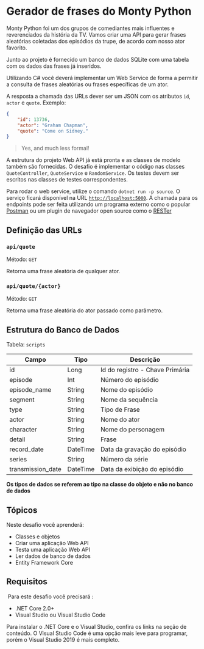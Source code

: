 # Gerador de frases do Monty Python

Monty Python foi um dos grupos de comediantes mais influentes e reverenciados da história da TV. Vamos criar uma API para gerar frases aleatórias coletadas dos episódios da trupe, de acordo com nosso ator favorito.

Junto ao projeto é fornecido um banco de dados SQLite com uma tabela com os dados das frases já inseridos.

Utilizando C# você deverá implementar um Web Service de forma a permitir a consulta de frases aleatórias ou frases específicas de um ator. 

A resposta a chamada das URLs dever ser um JSON com os atributos `id`, `actor` e `quote`. Exemplo:

```json
{ 
	"id": 13736,
	"actor": "Graham Chapman",
	"quote": "Come on Sidney."
}
```

>Yes, and much less formal!

A estrutura do projeto Web API já está pronta e as classes de modelo também são fornecidas. O desafio é implementar o código nas classes `QuoteController`, `QuoteService` e `RandomService`. Os testes devem ser escritos nas classes de testes correspondentes.

Para rodar o web service, utilize o comando `dotnet run -p source`. O serviço ficará disponível na URL [`http://localhost:5000`](http://localhost:5000). A chamada para os endpoints pode ser feita utilizando um programa externo como o popular [Postman](https://www.getpostman.com/) ou um plugin de navegador open source como o [RESTer](https://github.com/frigus02/RESTer)


## Definição das URLs

### `api/quote`

Método: `GET`

Retorna uma frase aleatória de qualquer ator.

### `api/quote/{actor}`

Método: `GET`

Retorna uma frase aleatória do ator passado como parâmetro.

## Estrutura do Banco de Dados

Tabela: `scripts`

Campo             | Tipo      | Descrição
----------------- | ----------|-----------
id                | Long      | Id do registro - Chave Primária
episode           | Int       | Número do episódio
episode_name      | String    | Nome do episódio
segment           | String    | Nome da sequência
type              | String    | Tipo de Frase
actor             | String    | Nome do ator
character         | String    | Nome do personagem
detail            | String    | Frase
record_date       | DateTime  | Data da gravação do episódio
series            | String    | Número da série
transmission_date | DateTime  | Data da exibição do episódio

__Os tipos de dados se referem ao tipo na classe do objeto e não no banco de dados__

## Tópicos

Neste desafio você aprenderá:

* Classes e objetos
* Criar uma aplicação Web API
* Testa uma aplicação Web API
* Ler dados de banco de dados
* Entity Framework Core

## Requisitos
​
Para este desafio você precisará :

- .NET Core 2.0+
- Visual Studio ou Visual Studio Code

Para instalar o .NET Core e o Visual Studio, confira os links na seção de conteúdo.
O Visual Studio Code é uma opção mais leve para programar, porém o Visual Studio 2019 é mais completo.
